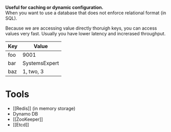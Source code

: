 **Useful for caching or dynamic configuration.**  
When you want to use a database that does not enforce relational format (in SQL).

Because we are accessing value directly thoruigh keys, you can access values very fast. Usually you have lower latency and increrased throughput.


| Key | Value |
|-----|-------|
| foo | 9001           |
| bar | SystemsExpert  |
| baz | 1, two, 3      |

# Tools
- [[Redis]] (in memory storage)
- Dynamo DB
- [[ZooKeeper]]
- [[Etcd]]
